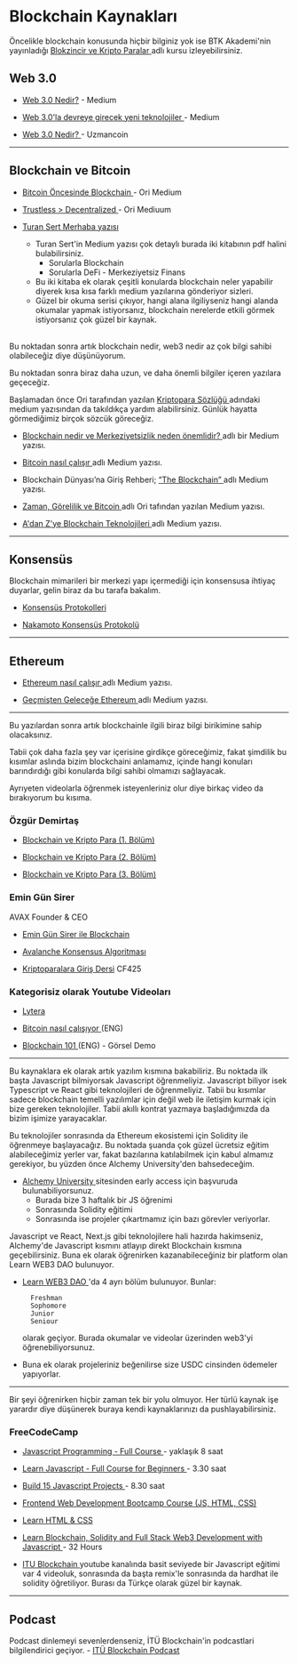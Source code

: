 <h1> Blockchain Kaynakları </h1>

<p> Öncelikle blockchain konusunda hiçbir bilginiz yok ise BTK Akademi'nin yayınladığı <a href="https://www.btkakademi.gov.tr/portal/course/blokzincir-ve-kripto-paralar-10569"> Blokzincir ve Kripto Paralar </a> adlı kursu izleyebilirsiniz. </p>

<h2> Web 3.0 </h2>

- <a href="https://medium.com/@blockchaintechclub/web-3-0-nedir-1b2bc6cc36b3?source=user_profile---------3----------------------------">Web 3.0 Nedir?</a> - Medium

- <a href = "https://medium.com/@blockchaintechclub/web-3-0la-devreye-girecek-yeni-teknolojiler-nelerdir-f2792dbe9f3b?source=user_profile---------2----------------------------">Web 3.0'la devreye girecek yeni teknolojiler </a> - Medium

- <a href="https://uzmancoin.com/web-3-0-nedir?gclid=CjwKCAiAqaWdBhAvEiwAGAQltnm0fZLPtgtU_JfRR1OYZ3ec8CdCUB1Ed3c5VXxz5mZiy-8YyVuybRoCKh0QAvD_BwE"> Web 3.0 Nedir? </a> - Uzmancoin

---

<h2> Blockchain ve Bitcoin</h2>

- <a href="https://orientusprime.medium.com/bitcoinin-%C3%B6tesinde-blockchain-d219282f0545"> Bitcoin Öncesinde Blockchain </a> - Ori Medium

- <a href="https://orientusprime.medium.com/trustless-decentralized-2ddef1a4b67b"> Trustless > Decentralized </a> - Ori Mediuum

- <a href="https://medium.com/turansert/merhaba-65a76743ab1"> Turan Sert Merhaba yazısı </a>
  - Turan Sert'in Medium yazısı çok detaylı burada iki kitabının pdf halini bulabilirsiniz.
    - Sorularla Blockchain
    - Sorularla DeFi - Merkeziyetsiz Finans
  - Bu iki kitaba ek olarak çeşitli konularda blockchain neler yapabilir diyerek kısa kısa farklı medium yazılarına gönderiyor sizleri.
  - Güzel bir okuma serisi çıkıyor, hangi alana ilgiliyseniz hangi alanda okumalar yapmak istiyorsanız, blockchain nerelerde etkili görmek istiyorsanız çok güzel bir kaynak.

<br>
Bu noktadan sonra artık blockchain nedir, web3 nedir az çok bilgi sahibi olabileceğiz diye düşünüyorum.

Bu noktadan sonra biraz daha uzun, ve daha önemli bilgiler içeren yazılara geçeceğiz.

Başlamadan önce Ori tarafından yazılan <a href="https://orientusprime.medium.com/kriptopara-s%C3%B6zl%C3%BC%C4%9F%C3%BC-b8ac6c3c9303"> Kriptopara Sözlüğü </a> adındaki medium yazısından da takıldıkça yardım alabilirsiniz. Günlük hayatta görmediğimiz birçok sözcük göreceğiz.

- <a href="https://medium.com/@muratcanbastug/blockchain-nedir-ve-merkeziyetsizlik-neden-%C3%B6nemlidir-59eb7b3c8c33"> Blockchain nedir ve Merkeziyetsizlik neden önemlidir? </a> adlı bir Medium yazısı.

- <a href="https://medium.com/@muratcanbastug/bitcoin-nas%C4%B1l-%C3%A7al%C4%B1%C5%9F%C4%B1r-44fa33ad6801"> Bitcoin nasıl çalışır </a> adlı Medium yazısı.

- Blockchain Dünyası’na Giriş Rehberi;
  <a href="https://medium.com/@CHARANKO/blockchain-d%C3%BCnyas%C4%B1na-giri%C5%9F-rehberi-the-blockchain-397a0df2d4db"> “The Blockchain” </a> adlı Medium yazısı.

- <a href="https://orientusprime.medium.com/zaman-g%C3%B6relilik-ve-bitcoin-9c35abb133a2"> Zaman, Görelilik ve Bitcoin </a> adlı Ori tafından yazılan Medium yazısı.

- <a href="https://orientusprime.medium.com/adan-z-ye-blockchain-teknolojileri-d4041c632df0"> A'dan Z'ye Blockchain Teknolojileri </a> adlı Medium yazısı.

---

<h2>Konsensüs</h2>

Blockchain mimarileri bir merkezi yapı içermediği için konsensusa ihtiyaç duyarlar, gelin biraz da bu tarafa bakalım.

- <a href="https://medium.com/@hknylcnsy/konsens%C3%BCs-protokolleri-ae1f7269648"> Konsensüs Protokolleri </a>

- <a href="https://medium.com/@hknylcnsy/nakamoto-konsens%C3%BCs-protokol%C3%BC-2577036a1681"> Nakamoto Konsensüs Protokolü </a>

---

<h2> Ethereum </h2>

- <a href="https://medium.com/@muratcanbastug/ethereum-nas%C4%B1l-%C3%A7al%C4%B1%C5%9F%C4%B1r-a5751bd2305e"> Ethereum nasıl çalışır </a> adlı Medium yazısı.

- <a href="https://orientusprime.medium.com/ge%C3%A7mi%C5%9Ften-gelece%C4%9Fe-ethereum-77c708959641">Geçmişten Geleceğe Ethereum </a> adlı Medium yazısı.

---

Bu yazılardan sonra artık blockchainle ilgili biraz bilgi birikimine sahip olacaksınız.

Tabii çok daha fazla şey var içerisine girdikçe göreceğimiz, fakat şimdilik bu kısımlar aslında bizim blockchaini anlamamız, içinde hangi konuları barındırdığı gibi konularda bilgi sahibi olmamızı sağlayacak.

Ayrıyeten videolarla öğrenmek isteyenleriniz olur diye birkaç video da bırakıyorum bu kısıma.

<h3> Özgür Demirtaş </h3>

- <a href="https://www.youtube.com/watch?v=6WtvWzroZt4&ab_channel=Prof.Dr.%C3%96zg%C3%BCrDemirta%C5%9F">Blockchain ve Kripto Para (1. Bölüm) </a>

- <a href="https://www.youtube.com/watch?v=do60sNXiygA&ab_channel=Prof.Dr.%C3%96zg%C3%BCrDemirta%C5%9F"> Blockchain ve Kripto Para (2. Bölüm) </a>

- <a href="https://www.youtube.com/watch?v=0K0kzTDZSwM&ab_channel=Prof.Dr.%C3%96zg%C3%BCrDemirta%C5%9F"> Blockchain ve Kripto Para (3. Bölüm) </a>

<h3> Emin Gün Sirer </h3>

AVAX Founder & CEO

- <a href="https://www.youtube.com/watch?v=z9cer2PP6jM&ab_channel=Kesi%C5%9FenYollar"> Emin Gün Sirer ile Blockchain </a>

- <a href="https://www.youtube.com/watch?v=k_GwrfLJykA&ab_channel=AltKoin"> Avalanche Konsensus Algoritması

- <a href="https://www.youtube.com/watch?v=ZBLNMNUuoUM&ab_channel=ismailhakkipolat"> Kriptoparalara Giriş Dersi</a> CF425

<h3> Kategorisiz olarak Youtube Videoları </h3>

- <a href="https://www.youtube.com/@Lytera/featured"> Lytera </a>

- <a href="https://www.youtube.com/watch?v=bBC-nXj3Ng4&t=185s&ab_channel=3Blue1Brown"> Bitcoin nasıl çalışıyor </a> (ENG)

- <a href="https://www.youtube.com/watch?v=_160oMzblY8&t=2s&ab_channel=AndersBrownworth"> Blockchain 101 </a> (ENG) - Görsel Demo

---

Bu kaynaklara ek olarak artık yazılım kısmına bakabiliriz. Bu noktada ilk başta Javascript bilmiyorsak Javascript öğrenmeliyiz. Javascript biliyor isek Typescript ve React gibi teknolojileri de öğrenmeliyiz. Tabii bu kısımlar sadece blockchain temelli yazılımlar için değil web ile iletişim kurmak için bize gereken teknolojiler. Tabii akıllı kontrat yazmaya başladığımızda da bizim işimize yarayacaklar.

Bu teknolojiler sonrasında da Ethereum ekosistemi için Solidity ile öğrenmeye başlayacağız. Bu noktada şuanda çok güzel ücretsiz eğitim alabileceğimiz yerler var, fakat bazılarına katılabilmek için kabul almamız gerekiyor, bu yüzden önce Alchemy University'den bahsedeceğim.

- <a href="https://university.alchemy.com/"> Alchemy University </a> sitesinden early access için başvuruda bulunabiliyorsunuz.
  - Burada bize 3 haftalık bir JS öğrenimi
  - Sonrasında Solidity eğitimi
  - Sonrasında ise projeler çıkartmamız için bazı görevler veriyorlar.

Javascript ve React, Next.js gibi teknolojilere hali hazırda hakimseniz, Alchemy'de Javascript kısmını atlayıp direkt Blockchain kısmına geçebilirsiniz. Buna ek olarak öğrenirken kazanabileceğiniz bir platform olan Learn WEB3 DAO bulunuyor.

- <a href="https://learnweb3.io/"> Learn WEB3 DAO </a> 'da 4 ayrı bölüm bulunuyor. Bunlar:

        Freshman
        Sophomore
        Junior
        Seniour

  olarak geçiyor. Burada okumalar ve videolar üzerinden web3'yi öğrenebiliyorsunuz.

- Buna ek olarak projeleriniz beğenilirse size USDC cinsinden ödemeler yapıyorlar.

---

Bir şeyi öğrenirken hiçbir zaman tek bir yolu olmuyor. Her türlü kaynak işe yarardır diye düşünerek buraya kendi kaynaklarınızı da pushlayabilirsiniz.

<h3> FreeCodeCamp </h3>

- <a href="https://www.youtube.com/watch?v=jS4aFq5-91M&t=1553s&ab_channel=freeCodeCamp.org"> Javascript Programming - Full Course </a> - yaklaşık 8 saat

- <a href="https://www.youtube.com/watch?v=PkZNo7MFNFg&ab_channel=freeCodeCamp.org"> Learn Javascript - Full Course for Beginners </a> - 3.30 saat

- <a href="https://www.youtube.com/watch?v=3PHXvlpOkf4&ab_channel=freeCodeCamp.org"> Build 15 Javascript Projects </a> - 8.30 saat

- <a href="https://www.youtube.com/watch?v=zJSY8tbf_ys&ab_channel=freeCodeCamp.org"> Frontend Web Development Bootcamp Course (JS, HTML, CSS) </a>

- <a href="https://www.youtube.com/watch?v=a_iQb1lnAEQ&ab_channel=freeCodeCamp.org"> Learn HTML & CSS </a>

- <a href="https://www.youtube.com/watch?v=gyMwXuJrbJQ&t=1s&ab_channel=freeCodeCamp.org"> Learn Blockchain, Solidity and Full Stack Web3 Development with Javascript </a> - 32 Hours

- <a href="https://www.youtube.com/@ITUBlockchain/videos"> ITU Blockchain </a> youtube kanalında basit seviyede bir Javascript eğitimi var 4 videoluk, sonrasında da başta remix'le sonrasında da hardhat ile solidity öğretiliyor. Burası da Türkçe olarak güzel bir kaynak.

---

<h2> Podcast </h2>

Podcast dinlemeyi sevenlerdenseniz, İTÜ Blockchain'in podcastlari bilgilendirici geçiyor. - <a href="https://open.spotify.com/show/0RJRQF4VTxoPA8W2d0sYeU?si=21cf33afcec2405b"> ITÜ Blockchain Podcast </a>
